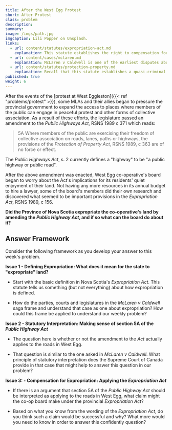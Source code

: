 ```yaml
---
title: After the West Egg Protest
short: After Protest
class: problem
description: 
summary: 
image: /imgs/path.jpg
imgcaption: Lili Popper on Unsplash.
links:
  - url: content/statutes/expropriation-act.md
    explanation: This statute establishes the right to compensation for expropriation by a statutory authority, such as provincial legislature or municipal council.
  - url: content/cases/mclaren.md
    explanation: McLaren v Caldwell is one of the earliest disputes about the power of governments to take away sticks from a property owner's bundle of rights. What principle(s) of interpretation found in this case could help the co-op board to resolve its legal questions? 
  - url: content/statutes/protection-property.md
    explanation: Recall that this statute establishes a quasi-criminal cause of action in trespass.
published: true
weight: 6
---
```


After the events of the [protest at West Eggleston]({{< ref "problems/protest" >}}), some MLAs and their allies began to pressure the provincial government to expand the access to places where members of the public can engage in peaceful protest and other forms of collective association. As a result of these efforts, the legislature passed an amendment to the *Public Highways Act*, RSNS 1989 c 371 which reads:

> 5A Where members of the public are exercising their freedom of collective association on roads, lanes, paths or highways, the provisions of the *Protection of Property Act*, RSNS 1989, c 363 are of no force or effect. 

The *Public Highways Act*, s. 2 currently defines a "highway" to be "a public highway or public road". 

After the above amendment was enacted, West Egg co-operative's board began to worry about the Act's implications for its residents' quiet enjoyment of their land. Not having any more resources in its annual budget to hire a lawyer, some of the board's members did their own research and discovered what seemed to be important provisions in the *Expropriation Act*, RSNS 1989, c 156.

**Did the Province of Nova Scotia expropriate the co-operative's land by amending the *Public Highway Act*, and if so what can the board do about it?**

## Answer Framework

Consider the following framework as you develop your answer to this week's problem.

**Issue 1 - Defining Expropriation: What does it mean for the state to "expropriate" land?**

- Start with the basic definition in Nova Scotia's *Expropriation Act*. This statute tells us something (but not everything) about how expropriation is defined.

- How do the parties, courts and legislatures in the *McLaren v Caldwell* saga frame and understand that case as one about expropriation? How could this frame be applied to understand our weekly problem? 

**Issue 2 - Statutory Interpretation: Making sense of section 5A of the *Public Highway Act***

- The question here is whether or not the amendment to the *Act* actually applies to the roads in West Egg. 

- That question is similar to the one asked in *McLaren v Caldwell*. What principle of statutory interpretation does the Supreme Court of Canada provide in that case that might help to answer this question in our problem?

**Issue 3: - Compensation for Expropriation: Applying the *Expropriation Act***

- If there is an argument that section 5A of the *Public Highway Act* should be interpreted as applying to the roads in West Egg, what claim might the co-op board make under the provincial *Expropriation Act*?

- Based on what you know from the wording of the *Expropriation Act*, do you think such a claim would be successful and why? What more would you need to know in order to answer this confidently question? 
